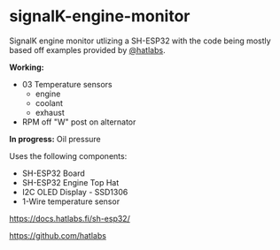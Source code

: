 <h1>signalK-engine-monitor</h1>
<p>SignalK engine monitor utlizing a SH-ESP32 with the code being mostly based off examples provided by <a href="https://github.com/hatlabs">@hatlabs</a>.</p>
<p><strong>Working:</strong> 
<ul>
  <li>03 Temperature sensors
    <ul>
      <li>engine</li>
      <li>coolant</li>
      <li>exhaust</li>
    </ul>
  </li>
  <li>RPM off "W" post on alternator</li>
</ul></p>
<p><strong>In progress:</strong> Oil pressure</p>
<p>Uses the following components:</p>
<ul>
   <li>SH-ESP32 Board</li>
   <li>SH-ESP32 Engine Top Hat</li>
   <li>I2C OLED Display - SSD1306</li>
   <li>1-Wire temperature sensor</li>
  </li>
</ul>
<p><a href="https://docs.hatlabs.fi/sh-esp32/">https://docs.hatlabs.fi/sh-esp32/</a></p>
<p><a href="https://github.com/hatlabs">https://github.com/hatlabs</a></p>
